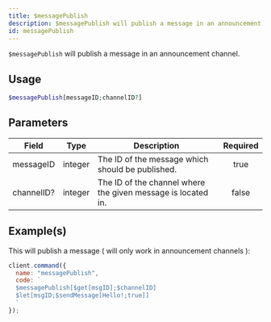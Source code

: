 ```yaml
---
title: $messagePublish
description: $messagePublish will publish a message in an announcement channel.
id: messagePublish
---
```


`$messagePublish` will publish a message in an announcement channel.

## Usage

```php
$messagePublish[messageID;channelID?]
```

## Parameters

| Field      | Type    | Description                                                  | Required |
| ---------- | ------- | ------------------------------------------------------------ | :------: |
| messageID  | integer | The ID of the message which should be published.             |   true   |
| channelID? | integer | The ID of the channel where the given message is located in. |  false   |

## Example(s)

This will publish a message ( will only work in announcement channels ):

```javascript
client.command({
  name: "messagePublish",
  code: `
  $messagePublish[$get[msgID];$channelID]
  $let[msgID;$sendMessage[Hello!;true]]
  `
});
```
